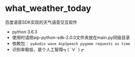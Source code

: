 # what_weather_today
百度语音SDK实现的天气语音交互软件

- python 3.6.3
- 使用时请把aip-python-sdk-2.0.0文件夹放在main.py同级目录
- 依赖包： `pyAudio wave AipSpeech pygame requests os time`
- 识别率极低，是个人工智障┓( ´∀` )┏
